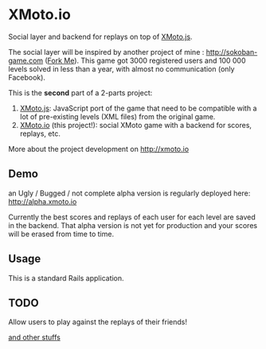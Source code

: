 XMoto.io
========

Social layer and backend for replays on top of [XMoto.js](https://github.com/MichaelHoste/xmoto.js).

The social layer will be inspired by another project of mine : http://sokoban-game.com ([Fork Me](https://github.com/MichaelHoste/sokoban)). This game got 3000 registered users and 100 000 levels solved in less than a year, with almost no communication (only Facebook).

<!-- [![Image](http://js.xmoto.io/image.jpg)](http://js.xmoto.io) -->

This is the **second** part of a 2-parts project:
 1. [XMoto.js](https://github.com/MichaelHoste/xmoto.js): JavaScript port of the game that need to be compatible with a lot of pre-existing levels (XML files) from the original game.
 2. [XMoto.io](https://github.com/MichaelHoste/xmoto.io) (this project!): social XMoto game with a backend for scores, replays, etc.

More about the project development on http://xmoto.io

## Demo

an Ugly / Bugged / not complete alpha version is regularly deployed here: http://alpha.xmoto.io

Currently the best scores and replays of each user for each level are saved in the backend. That alpha version is not yet for production and your scores will be erased from time to time.

## Usage

This is a standard Rails application.

## TODO

Allow users to play against the replays of their friends!

[and other stuffs](https://github.com/MichaelHoste/xmoto.io/issues)

<!--
### Note about importation

At least 5 levels have the same id (name) but with uppercases or lowercases. This is bad for postgresql so I renamed them by hand with a "-" at the end

### TODO

 * Save multiple images from replay
 * Save big picture of level
 * Save big picture of level with moto at many places (path to solution)
-!>
